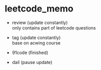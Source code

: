 # leetcode_memo

- review (update constantly)  
only contains part of leetcode questions

- tag (update constantly)  
base on acwing course 

- 91code (finished)  

- dail (pause update)  
